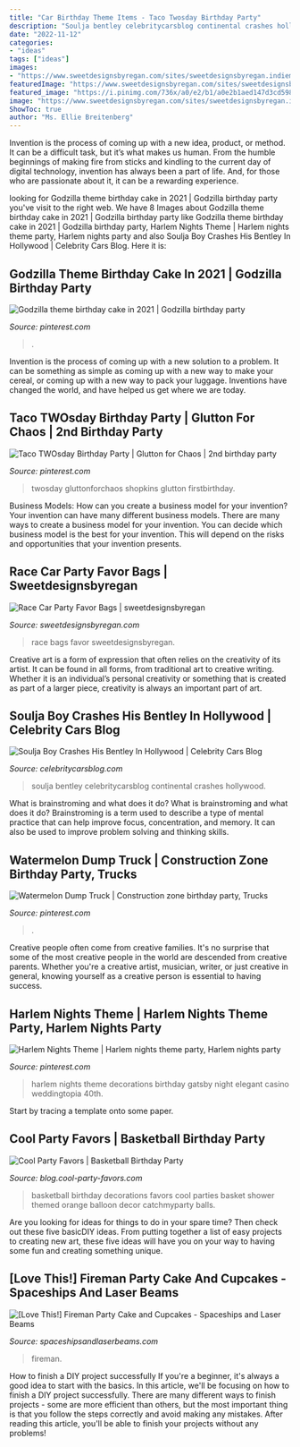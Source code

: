 ```yaml
---
title: "Car Birthday Theme Items - Taco Twosday Birthday Party"
description: "Soulja bentley celebritycarsblog continental crashes hollywood"
date: "2022-11-12"
categories:
- "ideas"
tags: ["ideas"]
images:
- "https://www.sweetdesignsbyregan.com/sites/sweetdesignsbyregan.indiemade.com/files/imagecache/im_clientsite_product_zoom/P-116-577685025-1.jpg"
featuredImage: "https://www.sweetdesignsbyregan.com/sites/sweetdesignsbyregan.indiemade.com/files/imagecache/im_clientsite_product_zoom/P-116-577685025-1.jpg"
featured_image: "https://i.pinimg.com/736x/a0/e2/b1/a0e2b1aed147d3cd5985fdfc441b41b1--harlem-nights-theme-party-decorations-gatsby-theme.jpg"
image: "https://www.sweetdesignsbyregan.com/sites/sweetdesignsbyregan.indiemade.com/files/imagecache/im_clientsite_product_zoom/P-116-577685025-1.jpg"
ShowToc: true
author: "Ms. Ellie Breitenberg"
---
```



Invention is the process of coming up with a new idea, product, or method. It can be a difficult task, but it’s what makes us human. From the humble beginnings of making fire from sticks and kindling to the current day of digital technology, invention has always been a part of life. And, for those who are passionate about it, it can be a rewarding experience.

	

		
looking for Godzilla theme birthday cake in 2021 | Godzilla birthday party you've visit to the right web. We have 8 Images about Godzilla theme birthday cake in 2021 | Godzilla birthday party like Godzilla theme birthday cake in 2021 | Godzilla birthday party, Harlem Nights Theme | Harlem nights theme party, Harlem nights party and also Soulja Boy Crashes His Bentley In Hollywood | Celebrity Cars Blog. Here it is:
		
    
## Godzilla Theme Birthday Cake In 2021 | Godzilla Birthday Party

<img loading=lazy src="https://i.pinimg.com/736x/f5/b0/a1/f5b0a115b7ae67492aa3a54b6de91104.jpg" onerror="this.onerror=null;this.src='https://tse2.mm.bing.net/th?id=OIP.9jeXy-9zrntqvlxf6xARJgHaJ3&amp;pid=15.1';" alt="Godzilla theme birthday cake in 2021 | Godzilla birthday party">

_Source: pinterest.com_

>. 

	

Invention is the process of coming up with a new solution to a problem. It can be something as simple as coming up with a new way to make your cereal, or coming up with a new way to pack your luggage. Inventions have changed the world, and have helped us get where we are today.

    
## Taco TWOsday Birthday Party | Glutton For Chaos | 2nd Birthday Party

<img loading=lazy src="https://i.pinimg.com/736x/88/8b/c8/888bc8c27bf9d6e60f282386e593dc58.jpg" onerror="this.onerror=null;this.src='https://tse2.mm.bing.net/th?id=OIP.LcUdKqW0GTrrx0hE_a0S-QHaLH&amp;pid=15.1';" alt="Taco TWOsday Birthday Party | Glutton for Chaos | 2nd birthday party">

_Source: pinterest.com_

>twosday gluttonforchaos shopkins glutton firstbirthday. 

	

Business Models: How can you create a business model for your invention?
Your invention can have many different business models. There are many ways to create a business model for your invention. You can decide which business model is the best for your invention. This will depend on the risks and opportunities that your invention presents.

    
## Race Car Party Favor Bags | Sweetdesignsbyregan

<img loading=lazy src="https://www.sweetdesignsbyregan.com/sites/sweetdesignsbyregan.indiemade.com/files/imagecache/im_clientsite_product_zoom/P-116-577685025-1.jpg" onerror="this.onerror=null;this.src='https://tse3.mm.bing.net/th?id=OIP.2dGmbY-iL6snG0p47LYATwHaJ7&amp;pid=15.1';" alt="Race Car Party Favor Bags | sweetdesignsbyregan">

_Source: sweetdesignsbyregan.com_

>race bags favor sweetdesignsbyregan. 

	

Creative art is a form of expression that often relies on the creativity of its artist. It can be found in all forms, from traditional art to creative writing. Whether it is an individual’s personal creativity or something that is created as part of a larger piece, creativity is always an important part of art.

    
## Soulja Boy Crashes His Bentley In Hollywood | Celebrity Cars Blog

<img loading=lazy src="https://www.celebritycarsblog.com/wp-content/uploads/Soulja-Boy-Bentley.jpg" onerror="this.onerror=null;this.src='https://tse3.mm.bing.net/th?id=OIP.hFPUyqFcH49aq9xyvQTy2wHaJ6&amp;pid=15.1';" alt="Soulja Boy Crashes His Bentley In Hollywood | Celebrity Cars Blog">

_Source: celebritycarsblog.com_

>soulja bentley celebritycarsblog continental crashes hollywood. 

	

What is brainstroming and what does it do?
What is brainstroming and what does it do? Brainstroming is a term used to describe a type of mental practice that can help improve focus, concentration, and memory. It can also be used to improve problem solving and thinking skills.

    
## Watermelon Dump Truck | Construction Zone Birthday Party, Trucks

<img loading=lazy src="https://i.pinimg.com/736x/ec/68/ed/ec68edf7c59321e54b24ec5764f4e6d3.jpg" onerror="this.onerror=null;this.src='https://tse3.mm.bing.net/th?id=OIP.R501EtGKAX1QQ8L5AqJbNgHaJ3&amp;pid=15.1';" alt="Watermelon Dump Truck | Construction zone birthday party, Trucks">

_Source: pinterest.com_

>. 

	

Creative people often come from creative families. It's no surprise that some of the most creative people in the world are descended from creative parents. Whether you're a creative artist, musician, writer, or just creative in general, knowing yourself as a creative person is essential to having success.

    
## Harlem Nights Theme | Harlem Nights Theme Party, Harlem Nights Party

<img loading=lazy src="https://i.pinimg.com/736x/a0/e2/b1/a0e2b1aed147d3cd5985fdfc441b41b1--harlem-nights-theme-party-decorations-gatsby-theme.jpg" onerror="this.onerror=null;this.src='https://tse3.mm.bing.net/th?id=OIP.WDJuylGT6SVuVaB_F2uajgHaJ3&amp;pid=15.1';" alt="Harlem Nights Theme | Harlem nights theme party, Harlem nights party">

_Source: pinterest.com_

>harlem nights theme decorations birthday gatsby night elegant casino weddingtopia 40th. 

	

Start by tracing a template onto some paper.

    
## Cool Party Favors | Basketball Birthday Party

<img loading=lazy src="http://blog.cool-party-favors.com/wp-content/uploads/2012/09/Basketball-Party-Decorations2-682x1024.jpg" onerror="this.onerror=null;this.src='https://tse1.mm.bing.net/th?id=OIP.zrB_BWDDPWXNmrVVRH4FfgHaLH&amp;pid=15.1';" alt="Cool Party Favors | Basketball Birthday Party">

_Source: blog.cool-party-favors.com_

>basketball birthday decorations favors cool parties basket shower themed orange balloon decor catchmyparty balls. 

	

Are you looking for ideas for things to do in your spare time? Then check out these five basicDIY ideas. From putting together a list of easy projects to creating new art, these five ideas will have you on your way to having some fun and creating something unique.

    
## [Love This!] Fireman Party Cake And Cupcakes - Spaceships And Laser Beams

<img loading=lazy src="https://spaceshipsandlaserbeams.com/wp-content/uploads/2015/09/fireman_fire_truck_birthday_cake.jpg" onerror="this.onerror=null;this.src='https://tse3.mm.bing.net/th?id=OIP.2fGvo174fD_37H9vGd6UdgHaLJ&amp;pid=15.1';" alt="[Love This!] Fireman Party Cake and Cupcakes - Spaceships and Laser Beams">

_Source: spaceshipsandlaserbeams.com_

>fireman. 

	

How to finish a DIY project successfully
If you're a beginner, it's always a good idea to start with the basics. In this article, we'll be focusing on how to finish a DIY project successfully. There are many different ways to finish projects - some are more efficient than others, but the most important thing is that you follow the steps correctly and avoid making any mistakes. After reading this article, you'll be able to finish your projects without any problems!


